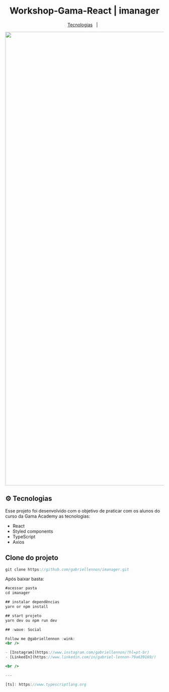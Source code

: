 <h1 align="center">
  Workshop-Gama-React | imanager
</h1>

<p align="center">
  <a href="#gear-technologies">Tecnologias</a>&nbsp;&nbsp;&nbsp;|&nbsp;&nbsp;&nbsp;
</p>

<div align="center">
<img width="1440" alt="Screen Shot 2023-02-22 at 21 58 53" src="https://user-images.githubusercontent.com/57332512/222302156-27496c23-308f-4c68-9717-c012f8f403fb.png">
 </div>


## :gear: Tecnologias

Esse projeto foi desenvolvido com o objetivo de praticar com os alunos do curso da Gama Academy as tecnologias:

  - React
  - Styled components
  - TypeScript
  - Axios
  
## Clone do projeto

```jsx
git clone https://github.com/gabriellennon/imanager.git
```

Após baixar basta:

```jsx
#acessar pasta
cd imanager

## instalar dependências
yarn or npm install 

## start projeto
yarn dev ou npm run dev

## :wave: Social

Follow me @gabriellennon :wink:
<br />

- [Instagram](https://www.instagram.com/gabriellennon/?hl=pt-br)
- [LinkedIn](https://www.linkedin.com/in/gabriel-lennon-79a639169/)

<br />

---

[ts]: https://www.typescriptlang.org
